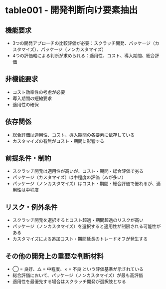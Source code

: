 # table001 - 開発判断向け要素抽出

## 機能要求
- 3つの開発アプローチの比較評価が必要：スクラッチ開発、パッケージ（カスタマイズ）、パッケージ（ノンカスタマイズ）
- 4つの評価軸による判断が求められる：適用性、コスト、導入期間、総合評価

## 非機能要求
- コスト効率性の考慮が必要
- 導入期間の短縮要求
- 適用性の確保

## 依存関係
- 総合評価は適用性、コスト、導入期間の各要素に依存している
- カスタマイズの有無がコスト・期間に影響する

## 前提条件・制約
- スクラッチ開発は適用性が高いが、コスト・期間・総合評価で劣る
- パッケージ（カスタマイズ）は中程度の評価（△が多い）
- パッケージ（ノンカスタマイズ）はコスト・期間・総合評価で優れるが、適用性は中程度

## リスク・例外条件
- スクラッチ開発を選択するとコスト超過・期間超過のリスクが高い
- パッケージ（ノンカスタマイズ）を選択すると適用性が制限される可能性がある
- カスタマイズによる追加コスト・期間延長のトレードオフが発生する

## その他の開発上の重要な判断材料
- ◯ = 良好、△ = 中程度、× = 不良 という評価基準が示されている
- 総合評価において、パッケージ（ノンカスタマイズ）が最も高評価
- 適用性を最優先する場合はスクラッチ開発が選択肢となる
